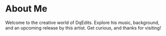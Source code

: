 # About Me
Welcome to the creative world of DqEdits. Explore his music, background, and an upcoming release by this artist. Get curious, and thanks for visiting!
